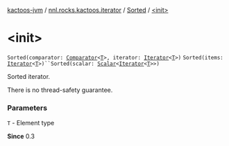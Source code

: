 [kactoos-jvm](../../index.md) / [nnl.rocks.kactoos.iterator](../index.md) / [Sorted](index.md) / [&lt;init&gt;](./-init-.md)

# &lt;init&gt;

`Sorted(comparator: `[`Comparator`](http://docs.oracle.com/javase/8/docs/api/java/util/Comparator.html)`<`[`T`](index.md#T)`>, iterator: `[`Iterator`](https://kotlinlang.org/api/latest/jvm/stdlib/kotlin.collections/-iterator/index.html)`<`[`T`](index.md#T)`>)`
`Sorted(items: `[`Iterator`](https://kotlinlang.org/api/latest/jvm/stdlib/kotlin.collections/-iterator/index.html)`<`[`T`](index.md#T)`>)``Sorted(scalar: `[`Scalar`](../../nnl.rocks.kactoos/-scalar/index.md)`<`[`Iterator`](https://kotlinlang.org/api/latest/jvm/stdlib/kotlin.collections/-iterator/index.html)`<`[`T`](index.md#T)`>>)`

Sorted iterator.

There is no thread-safety guarantee.

### Parameters

`T` - Element type

**Since**
0.3

